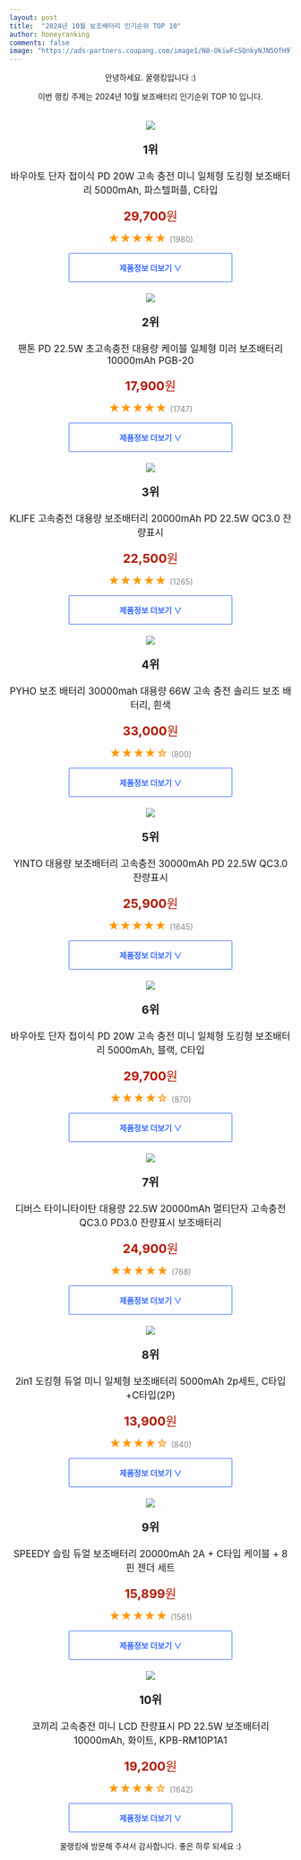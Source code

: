 ```yaml
---
layout: post
title:  "2024년 10월 보조배터리 인기순위 TOP 10"
author: honeyranking
comments: false
image: "https://ads-partners.coupang.com/image1/N8-OkiwFcSQnkyNJN5OfH9llpYDmkStrc8Fx7-iTRGwDYOiZsifZGWA8NHz4g-DdBeaU9iMd0T1w7GVsncBO1OIOJKBKLc014cV-Cf4ipcs3aBZusecGqOwjUF_kdHPnzOZR3tfXz1MfBW1xnTg0DaAQRNM9rawZe7asHna1WzmJh7ZNfiIh2ZQjE_lLR8SxndskYG_733zO5QgMsogb2exwpTCz7zAsWoNDo2o_FY-v-wli8koFzbYgx0u2yqk9VODhFcQpMoVEkL0-_6I7KHPojIOaoQrIivzoKXkQmpMhhRmpDGoJOmYjYW0Ql68="
---
```

<p style="text-align: center;">안녕하세요. 꿀랭킹입니다 :)</p>
<p style="text-align: center;">이번 랭킹 주제는 2024년 10월 보조배터리 인기순위 TOP 10 입니다.</p><center><img src="https://ads-partners.coupang.com/image1/N8-OkiwFcSQnkyNJN5OfH9llpYDmkStrc8Fx7-iTRGwDYOiZsifZGWA8NHz4g-DdBeaU9iMd0T1w7GVsncBO1OIOJKBKLc014cV-Cf4ipcs3aBZusecGqOwjUF_kdHPnzOZR3tfXz1MfBW1xnTg0DaAQRNM9rawZe7asHna1WzmJh7ZNfiIh2ZQjE_lLR8SxndskYG_733zO5QgMsogb2exwpTCz7zAsWoNDo2o_FY-v-wli8koFzbYgx0u2yqk9VODhFcQpMoVEkL0-_6I7KHPojIOaoQrIivzoKXkQmpMhhRmpDGoJOmYjYW0Ql68=" style="margin-top:20px" /></center><p style="text-align: center; font-size: 20px"><b>1위</b></p><p style="text-align: center; font-size: 17px">바우아토 단자 접이식 PD 20W 고속 충전 미니 일체형 도킹형 보조배터리 5000mAh, 파스텔퍼플, C타입</p><p style="text-align: center;"><span style="color: #b61800; font-size: 22px;"><b>29,700</b>원</span></p><p style="text-align: center;"><span style="color: #ff9600; font-size: 20px;">★★★★★ </span><span style="color: #878787;">(1980)</span></p><center><a href="https://link.coupang.com/re/AFFSDP?lptag=AF3899140&subid=honeyrank&pageKey=7889891390&itemId=20788089973&vendorItemId=88072262071&traceid=V0-153-17792c4a86114ad9&clickBeacon=061aa400-9221-11ef-8509-4bfabbb94d0d%7E3&requestid=20241025010000548303135818&token=31850C%7CMIXED"><div style="font-size: 14px; display: inline-block; padding: 15px 90px; color: #346aff; border-radius: 2px; border: 1px solid #346aff; cursor: pointer;"><b>제품정보 더보기 &or;</b></div></a></center><center><img src="https://ads-partners.coupang.com/image1/ibboFr-7hbAx2d3qiZ1b0SSfUjopgqZopS54t-ey6vD7NaqDKNV4XdmX-9kRS_D1TDo7E3JqB6XeRHRPyIjXqcm1du_-MCSi5iogUJjQuuB2DMl5vEmRgA6f_BsA_jFp-GQr4vkwdZxsbK9FbGx1DVfyvolCBqR9Zj0_PDh5GCdDzthqvuozXu-Ruj70A8qF7rZiNuLhfYN1OJp8vSd9SKPHcB6Pg-lXQ0Lwi6wmKD09dzv401KhEuR5mDvAs6SZsxJEJDB7F4lFyspId0dhj409zSuRnlL3-Jxl6l_KnkfqB9H5pCwbCBlf" style="margin-top:20px" /></center><p style="text-align: center; font-size: 20px"><b>2위</b></p><p style="text-align: center; font-size: 17px">팬톤 PD 22.5W 초고속충전 대용량 케이블 일체형 미러 보조배터리 10000mAh PGB-20</p><p style="text-align: center;"><span style="color: #b61800; font-size: 22px;"><b>17,900</b>원</span></p><p style="text-align: center;"><span style="color: #ff9600; font-size: 20px;">★★★★★ </span><span style="color: #878787;">(1747)</span></p><center><a href="https://link.coupang.com/re/AFFSDP?lptag=AF3899140&subid=honeyrank&pageKey=7925483056&itemId=21787007370&vendorItemId=88835705792&traceid=V0-153-f89728f61fd6871b&requestid=20241025010000548303135818&token=31850C%7CMIXED"><div style="font-size: 14px; display: inline-block; padding: 15px 90px; color: #346aff; border-radius: 2px; border: 1px solid #346aff; cursor: pointer;"><b>제품정보 더보기 &or;</b></div></a></center><center><img src="https://ads-partners.coupang.com/image1/dKE6Lj8tBa-vYQESdEvPIj0Gbjj5Vu9JtSnINNzUvhf7ilMPemvuDEXJUvcXySJyLZlECOGPvkrNLN7IGmdtEfd80fY-bENtg38UohZb_OZ0Hv_CkxO9XlnjpnxqHZoDoUSIhhhwaVV61FejTvwegBFKFGUqQ77SbOOfPwHAtcOm4-IYs_DNp1xbvL7QugYd97QW-SDByIX5WuPavBGMRwQlKmUiD2hfQ1EGZH5KJhLOGMvid18lIvLv5ExgbuOYsjdvxRecGOiDxqbTcrKEYjttVPrL4PUfe8j9gN7saLD-EP-i-Tb1Lec=" style="margin-top:20px" /></center><p style="text-align: center; font-size: 20px"><b>3위</b></p><p style="text-align: center; font-size: 17px">KLIFE 고속충전 대용량 보조배터리 20000mAh PD 22.5W QC3.0 잔량표시</p><p style="text-align: center;"><span style="color: #b61800; font-size: 22px;"><b>22,500</b>원</span></p><p style="text-align: center;"><span style="color: #ff9600; font-size: 20px;">★★★★★ </span><span style="color: #878787;">(1265)</span></p><center><a href="https://link.coupang.com/re/AFFSDP?lptag=AF3899140&subid=honeyrank&pageKey=7295770123&itemId=18657342774&vendorItemId=86217114985&traceid=V0-153-82410855124843c2&requestid=20241025010000548303135818&token=31850C%7CMIXED"><div style="font-size: 14px; display: inline-block; padding: 15px 90px; color: #346aff; border-radius: 2px; border: 1px solid #346aff; cursor: pointer;"><b>제품정보 더보기 &or;</b></div></a></center><center><img src="https://ads-partners.coupang.com/image1/ZpdcvT9rC4LVMFarZs49OB3_q2gGNj-nAsYK23wQNJ0IeoqyWCJiAHA44XzAzX-zkZAFNYdrsVj1_o01_wez-AEi8Q8K580YxZlLLekLN3acx2au7_XRBxAVXW_k3w5jEHlna4CGTU-SW5AIOxMrVqMeLmNVgXKDCcjEXsF5hy23asMaxtWb7NnqUqfmOiqidcHPHjWMb_foIVeaLxbudOAQzyleiBNj2A-ZgyrlLg2G__aoQj6bG50G5yeNmohQHz-MChcoYy_rFTMondIFsk9Hva8PzFYZ2gDgwcH6sKW4aGIHXknBdvNva0LIcxz-" style="margin-top:20px" /></center><p style="text-align: center; font-size: 20px"><b>4위</b></p><p style="text-align: center; font-size: 17px">PYHO 보조 배터리 30000mah 대용량 66W 고속 충전 솔리드 보조 배터리, 흰색</p><p style="text-align: center;"><span style="color: #b61800; font-size: 22px;"><b>33,000</b>원</span></p><p style="text-align: center;"><span style="color: #ff9600; font-size: 20px;">★★★★☆ </span><span style="color: #878787;">(800)</span></p><center><a href="https://link.coupang.com/re/AFFSDP?lptag=AF3899140&subid=honeyrank&pageKey=8000003834&itemId=22275501563&vendorItemId=90649311121&traceid=V0-153-c6cfab8bb92485a5&clickBeacon=061acb10-9221-11ef-89c9-3e4d7bf572b7%7E3&requestid=20241025010000548303135818&token=31850C%7CMIXED"><div style="font-size: 14px; display: inline-block; padding: 15px 90px; color: #346aff; border-radius: 2px; border: 1px solid #346aff; cursor: pointer;"><b>제품정보 더보기 &or;</b></div></a></center><center><img src="https://ads-partners.coupang.com/image1/XD_fkvLfRWABIzsUXH_bJyLX103LW7FN69AMnJcH4-946XzbFg-NcsFoZddpAVz7PGGEBpaOLZnwk_ohD5zbej85qjnI6pVehq4aHmnr1n96QMpMAabUlFPguiE80Zti8lSN9mGtuv0xgSwiidp7aKg6A2XQpNujMRvBtaBrcTzCp9g3jSpnIJy6eLYOMy-IG7gBDfXSkmVqLRtKVRsMepXGVppagpeMY3McQv2AgBV-y3nxERLn_S04eFsYDZ_GUpDjYUSuKS049AjyB966JDVwo5YXpop5OSTCTKw2kpngYTESiYEsZi4=" style="margin-top:20px" /></center><p style="text-align: center; font-size: 20px"><b>5위</b></p><p style="text-align: center; font-size: 17px">YINTO 대용량 보조배터리 고속충전 30000mAh PD 22.5W QC3.0 잔량표시</p><p style="text-align: center;"><span style="color: #b61800; font-size: 22px;"><b>25,900</b>원</span></p><p style="text-align: center;"><span style="color: #ff9600; font-size: 20px;">★★★★★ </span><span style="color: #878787;">(1645)</span></p><center><a href="https://link.coupang.com/re/AFFSDP?lptag=AF3899140&subid=honeyrank&pageKey=8259885955&itemId=23793211704&vendorItemId=90817223688&traceid=V0-153-897c2067183de961&requestid=20241025010000548303135818&token=31850C%7CMIXED"><div style="font-size: 14px; display: inline-block; padding: 15px 90px; color: #346aff; border-radius: 2px; border: 1px solid #346aff; cursor: pointer;"><b>제품정보 더보기 &or;</b></div></a></center><center><img src="https://ads-partners.coupang.com/image1/YHrL7y8CmOyrJxADYBboLG_4MyWA8EooUNpB3qlogdIUXZBBzk66FCVxpOGf-lb8tKf3BJpS7AwZFGuWvX8dDJedjZbmKA6SesSYEkby2U3CbAkBcBpAlF984gpt6dBGyYcWUqPvhDLXLfvUy1eO6oehlwBPYgwErxzlVzYZQbsA35nq_erAxnk2ojjMfid28KslwVUha0MXELOJ-4J7EUnGYVKlUbfHCNaMdki_NROMWniF8u-MTYc1oAOaw94Ul1txN2Oqi-3Z-yxhOZwPx6y5TvLTXrBBIRTicnEljjtM263havCLy7O7-5Upsw==" style="margin-top:20px" /></center><p style="text-align: center; font-size: 20px"><b>6위</b></p><p style="text-align: center; font-size: 17px">바우아토 단자 접이식 PD 20W 고속 충전 미니 일체형 도킹형 보조배터리 5000mAh, 블랙, C타입</p><p style="text-align: center;"><span style="color: #b61800; font-size: 22px;"><b>29,700</b>원</span></p><p style="text-align: center;"><span style="color: #ff9600; font-size: 20px;">★★★★☆ </span><span style="color: #878787;">(870)</span></p><center><a href="https://link.coupang.com/re/AFFSDP?lptag=AF3899140&subid=honeyrank&pageKey=7889891390&itemId=20788089981&vendorItemId=88072262095&traceid=V0-153-17792c4a86114ad9&clickBeacon=061acb10-9221-11ef-9128-9abad7b87738%7E3&requestid=20241025010000548303135818&token=31850C%7CMIXED"><div style="font-size: 14px; display: inline-block; padding: 15px 90px; color: #346aff; border-radius: 2px; border: 1px solid #346aff; cursor: pointer;"><b>제품정보 더보기 &or;</b></div></a></center><center><img src="https://ads-partners.coupang.com/image1/DP6dbpqd8VWuwMseDIXSOKeAy8Qzqo5d4x-Rm_6VInNpt2yqOf92GIFXNB0tt3erBw5LwqYktfdwJrZHFOxG7JwuoLto7-3Yc-1MLYcxg9_Sq5FoUGdG-B6b0nzSBN9D6xQHlfkeDEs4UUwxjzVgRF_idQSs-1oxzrYjy1HVtnsGdME1DGgkKobAwVbKtqEAI1xvO6bPvrl4mKLvJQH4m2cZrA8t5rKM4hnRpMrx4RSLY8s4H7rgao372NiGPskuspvuR7p8H_KlFC26E94v61LJyC7hV2Zw1G_65FAk56SAw37pfrofhoc=" style="margin-top:20px" /></center><p style="text-align: center; font-size: 20px"><b>7위</b></p><p style="text-align: center; font-size: 17px">디버스 타이니타이탄 대용량 22.5W 20000mAh 멀티단자 고속충전 QC3.0 PD3.0 잔량표시 보조배터리</p><p style="text-align: center;"><span style="color: #b61800; font-size: 22px;"><b>24,900</b>원</span></p><p style="text-align: center;"><span style="color: #ff9600; font-size: 20px;">★★★★★ </span><span style="color: #878787;">(768)</span></p><center><a href="https://link.coupang.com/re/AFFSDP?lptag=AF3899140&subid=honeyrank&pageKey=8071313260&itemId=22718296860&vendorItemId=89753691719&traceid=V0-153-a7b0217dd8b721c5&requestid=20241025010000548303135818&token=31850C%7CMIXED"><div style="font-size: 14px; display: inline-block; padding: 15px 90px; color: #346aff; border-radius: 2px; border: 1px solid #346aff; cursor: pointer;"><b>제품정보 더보기 &or;</b></div></a></center><center><img src="https://ads-partners.coupang.com/image1/gsZ0NTJ8M7jtNBRQgrb9nViTU5AKL-VGbDPn9ql8iFZvCbXu_bv2DuHX8ZX0w9FohDqML12rAL--o3QmK1LIMbTJ49k1CCSVsznNoa_NziH-_6MszVoWJmRupmVZHajzmvmV7M2t5whdQLf_Hx6TitwvR73P2Svqm1pD2QGEGyVrc-6b9E5dlfxjAsRcCxUF95g-lxr2XhVy5c4Mk6VWs6fHDtTAHxP-ad3wwenHMZItvYg6_TO3WedCGFLrUv97VfrsJAmkih9wIJFWmYkm95by3wIWjpfrWUlICshIWtDBmoyvK22jgFkSswUTvtg=" style="margin-top:20px" /></center><p style="text-align: center; font-size: 20px"><b>8위</b></p><p style="text-align: center; font-size: 17px">2in1 도킹형 듀얼 미니 일체형 보조배터리 5000mAh 2p세트, C타입+C타입(2P)</p><p style="text-align: center;"><span style="color: #b61800; font-size: 22px;"><b>13,900</b>원</span></p><p style="text-align: center;"><span style="color: #ff9600; font-size: 20px;">★★★★☆ </span><span style="color: #878787;">(840)</span></p><center><a href="https://link.coupang.com/re/AFFSDP?lptag=AF3899140&subid=honeyrank&pageKey=7704867497&itemId=20707791511&vendorItemId=87778921732&traceid=V0-153-ab16d04a96e233c3&clickBeacon=061acb10-9221-11ef-aa22-fa83e4075b39%7E3&requestid=20241025010000548303135818&token=31850C%7CMIXED"><div style="font-size: 14px; display: inline-block; padding: 15px 90px; color: #346aff; border-radius: 2px; border: 1px solid #346aff; cursor: pointer;"><b>제품정보 더보기 &or;</b></div></a></center><center><img src="https://ads-partners.coupang.com/image1/QWTv4SM-Zcu29l_zQVI111K4Bv72y5vJLfd5MxIRt_BY_bdVdbarmyDh4WRvIGErfP7iP1ask93W85pjwiRJaYOH9seZ9EmbaKVK8HLziZ9sG1tYMRG08MHiztzfaYPp-UomwQ2kSXTFbdxgsb1xEju4LUVDKIMc1Y7ZtwlWgRLx8GOrlOZDJlb26xAQJRRHtw5Dz4Df_34LXUTxNVFhKOaOwM3s7_EdFh2ifjZr6Srj9G0cRqkSfBLEQbB8-iL-vIHj-8loaqPYCWOhm2Ir054DOx0-pqe1oVA=" style="margin-top:20px" /></center><p style="text-align: center; font-size: 20px"><b>9위</b></p><p style="text-align: center; font-size: 17px">SPEEDY 슬림 듀얼 보조배터리 20000mAh 2A + C타입 케이블 + 8핀 젠더 세트</p><p style="text-align: center;"><span style="color: #b61800; font-size: 22px;"><b>15,899</b>원</span></p><p style="text-align: center;"><span style="color: #ff9600; font-size: 20px;">★★★★★ </span><span style="color: #878787;">(1561)</span></p><center><a href="https://link.coupang.com/re/AFFSDP?lptag=AF3899140&subid=honeyrank&pageKey=1729742101&itemId=23693012180&vendorItemId=70932847386&traceid=V0-153-6abab8736fcecdff&requestid=20241025010000548303135818&token=31850C%7CMIXED"><div style="font-size: 14px; display: inline-block; padding: 15px 90px; color: #346aff; border-radius: 2px; border: 1px solid #346aff; cursor: pointer;"><b>제품정보 더보기 &or;</b></div></a></center><center><img src="https://ads-partners.coupang.com/image1/WgAkcVm6cRWftYQXWlJ9Gnj1JOt14Bw1gTKxGmNq4OHIc90OmvOVwPS6lvPABX8eeUpBoxT0ZXxcWcWNc7jM6762LXs2uJvt3e1-g4DVOK2JOk9ygUYW4WyQz6W9pxN26NR_Ae1ANdwe8e-tKMqU70QPx0I6jSobIUmr0wE4pzDPWNoj8kPVIEn4jqU52w_RnpzjGF1lFJtrl-6UqcE-OStmGORIY1VH9xF4pD3FATYLtM9phIJFnLuDsas6fknJqQjwpHykRicdSAgpSSiJ1cuxwNduUg==" style="margin-top:20px" /></center><p style="text-align: center; font-size: 20px"><b>10위</b></p><p style="text-align: center; font-size: 17px">코끼리 고속충전 미니 LCD 잔량표시 PD 22.5W 보조배터리 10000mAh, 화이트, KPB-RM10P1A1</p><p style="text-align: center;"><span style="color: #b61800; font-size: 22px;"><b>19,200</b>원</span></p><p style="text-align: center;"><span style="color: #ff9600; font-size: 20px;">★★★★☆ </span><span style="color: #878787;">(1642)</span></p><center><a href="https://link.coupang.com/re/AFFSDP?lptag=AF3899140&subid=honeyrank&pageKey=7675358650&itemId=20486398609&vendorItemId=87624489844&traceid=V0-153-b09a60c663907056&clickBeacon=061acb10-9221-11ef-839f-12dd1546c8b6%7E3&requestid=20241025010000548303135818&token=31850C%7CMIXED"><div style="font-size: 14px; display: inline-block; padding: 15px 90px; color: #346aff; border-radius: 2px; border: 1px solid #346aff; cursor: pointer;"><b>제품정보 더보기 &or;</b></div></a></center><p style="text-align: center;">꿀랭킹에 방문해 주셔서 감사합니다. 좋은 하루 되세요 :)</p>